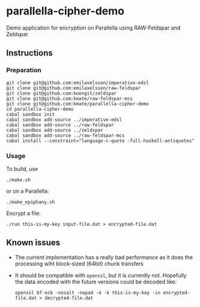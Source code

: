 # parallella-cipher-demo
Demo application for encryption on Parallella using RAW-Feldspar and Zeldspar

## Instructions

### Preparation

    git clone git@github.com:emilaxelsson/imperative-edsl
    git clone git@github.com:emilaxelsson/raw-feldspar
    git clone git@github.com:koengit/zeldspar
    git clone git@github.com:kmate/raw-feldspar-mcs
    git clone git@github.com:kmate/parallella-cipher-demo
    cd parallella-cipher-demo
    cabal sandbox init
    cabal sandbox add-source ../imperative-edsl
    cabal sandbox add-source ../raw-feldspar
    cabal sandbox add-source ../zeldspar
    cabal sandbox add-source ../raw-feldspar-mcs
    cabal install --constraint="language-c-quote -full-haskell-antiquotes"

### Usage

To build, use

    ./make.sh

or on a Parallella:

    ./make_epiphany.sh

Encrypt a file:

    ./run this-is-my-key input-file.dat > encrypted-file.dat

## Known issues

* The current implementation has a really bad performance as it does the processing wiht block-sized (64bit) chunk transfers
* It should be compatible with `openssl`, but it is currently not. Hopefully the data encoded with the future versions could be decoded like:

    ~~~
    openssl bf-ecb -nosalt -nopad -d -k this-is-my-key -in encrypted-file.dat > decrypted-file.dat
    ~~~
